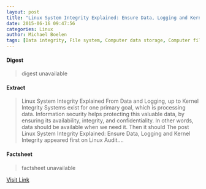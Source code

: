 ```yaml
---
layout: post
title: "Linux System Integrity Explained: Ensure Data, Logging and Kernel Integrity"
date: 2015-06-16 09:47:56
categories: Linux
author: Michael Boelen
tags: [Data integrity, File system, Computer data storage, Computer file, Linux kernel, Lynis, Database, Information technology management, Computing, Areas of computer science, Computer data, Software, Data, System software, Technology, Computers, Operating system technology, Digital technology, Computer architecture, Data management, Information technology, Computer engineering]
---
```



#### Digest
>digest unavailable

#### Extract
>Linux System Integrity Explained From Data and Logging, up to Kernel Integrity Systems exist for one primary goal, which is processing data. Information security helps protecting this valuable data, by ensuring its availability, integrity, and confidentiality. In other words, data should be available when we need it. Then it should The post Linux System Integrity Explained: Ensure Data, Logging and Kernel Integrity appeared first on Linux Audit....

#### Factsheet
>factsheet unavailable

[Visit Link](http://linux-audit.com/linux-system-integrity-explained-ensure-data-logging-and-kernel-integrity/)


